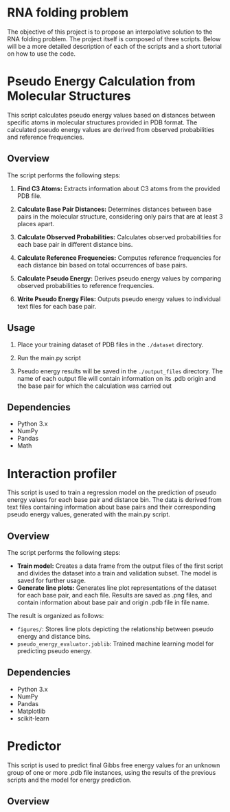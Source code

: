 # RNA folding problem
The objective of this project is to propose an interpolative solution to the RNA folding problem. The project itself is composed of three scripts. Below will be a more detailed description of each of the scripts and a short tutorial on how to use the code.

# Pseudo Energy Calculation from Molecular Structures

This script calculates pseudo energy values based on distances between specific atoms in molecular structures provided in PDB format. The calculated pseudo energy values are derived from observed probabilities and reference frequencies.

## Overview

The script performs the following steps:

1. **Find C3 Atoms:** Extracts information about C3 atoms from the provided PDB file.

2. **Calculate Base Pair Distances:** Determines distances between base pairs in the molecular structure, considering only pairs that are at least 3 places apart.

3. **Calculate Observed Probabilities:** Calculates observed probabilities for each base pair in different distance bins.

4. **Calculate Reference Frequencies:** Computes reference frequencies for each distance bin based on total occurrences of base pairs.

5. **Calculate Pseudo Energy:** Derives pseudo energy values by comparing observed probabilities to reference frequencies.

6. **Write Pseudo Energy Files:** Outputs pseudo energy values to individual text files for each base pair.

## Usage

1. Place your training dataset of PDB files in the `./dataset` directory.

2. Run the main.py script

3. Pseudo energy results will be saved in the `./output_files` directory. The name of each output file will contain information on its .pdb origin and the base pair for which the calculation was carried out

## Dependencies

- Python 3.x
- NumPy
- Pandas
- Math

# Interaction profiler

This script is used to train a regression model on the prediction of pseudo energy values for each base pair and distance bin. The data is derived from text files containing information about base pairs and their corresponding pseudo energy values, generated with the main.py script.

## Overview

The script performs the following steps:

- **Train model:** Creates a data frame from the output files of the first script and divides the dataset into a train and validation subset. The model is saved for further usage.
- **Generate line plots:** Generates line plot representations of the dataset for each base pair, and each file. Results are saved as .png files, and contain information about base pair and origin .pdb file in file name.

The result is organized as follows:

- `figures/`: Stores line plots depicting the relationship between pseudo energy and distance bins.
- `pseudo_energy_evaluator.joblib`: Trained machine learning model for predicting pseudo energy.

## Dependencies

- Python 3.x
- NumPy
- Pandas
- Matplotlib
- scikit-learn

# Predictor

This script is used to predict final Gibbs free energy values for an unknown group of one or more .pdb file instances, using the results of the previous scripts and the model for energy prediction.

## Overview




